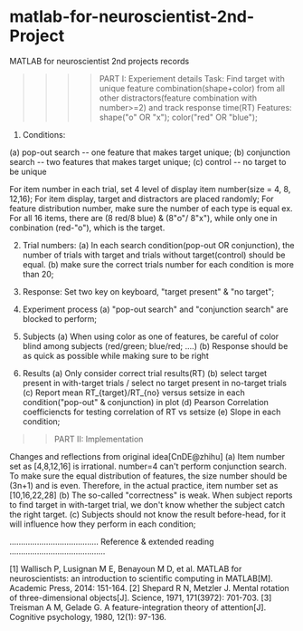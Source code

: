 # matlab-for-neuroscientist-2nd-Project
MATLAB for neuroscientist 2nd projects records 

>>>> PART I: Experiement details
Task:
Find target with unique feature combination(shape+color) from all other distractors(feature combination with number>=2) and track response time(RT)
Features: shape("o" OR "x"); color("red" OR "blue");

1. Conditions:

(a) pop-out search -- one feature that makes target unique;
(b) conjunction search -- two features that makes target unique;
(c) control -- no target to be unique

For item number in each trial, set 4 level of display item number(size = 4, 8, 12,16);
For item display, target and distractors are placed randomly;
For feature distribution number, make sure the number of each type is equal
    ex. For all 16 items, there are (8 red/8 blue) & (8"o"/ 8"x"), while only one in conbination (red-"o"), which is the target.

2. Trial numbers:
(a) In each search condition(pop-out OR conjunction), the number of trials with target and trials without target(control) should be equal. 
(b) make sure the correct trials number for each condition is more than 20;

3. Response:
Set two key on keyboard, "target present" & "no target";

4. Experiment process
(a) "pop-out search" and "conjunction search" are blocked to perform;

5. Subjects
(a) When using color as one of features, be careful of color blind among subjects (red/green; blue/red; ....)
(b) Response should be as quick as possible while making sure to be right

6. Results
(a) Only consider correct trial results(RT)
(b) select target present in with-target trials / select no target present in no-target trials 
(c) Report mean RT_{target}/RT_{no} versus setsize in each condition("pop-out" & conjunction) in plot
(d) Pearson Correlation coefficiencts for testing correlation of RT vs setsize
(e) Slope in each condition;


>> PART II: Implementation

Changes and reflections from original idea[CnDE@zhihu]
(a) Item number set as [4,8,12,16] is irrational. number=4 can't perform conjunction search. To make sure the equal distribution of features, the size number should be (3n+1) and is even. Therefore, in the actual practice, item number set as [10,16,22,28]
(b) The so-called "correctness" is weak. When subject reports to find target in with-target trial, we don't know whether the subject catch the right target.
(c) Subjects should not know the result before-head, for it will influence how they perform in each condition;


....................................... Reference & extended reading ..........................................

[1] Wallisch P, Lusignan M E, Benayoun M D, et al. MATLAB for neuroscientists: an introduction to scientific computing in MATLAB[M]. Academic Press, 2014: 151-164.
[2] Shepard R N, Metzler J. Mental rotation of three-dimensional objects[J]. Science, 1971, 171(3972): 701-703.
[3] Treisman A M, Gelade G. A feature-integration theory of attention[J]. Cognitive psychology, 1980, 12(1): 97-136.
